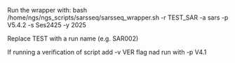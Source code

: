 
Run the wrapper with: bash /home/ngs/ngs_scripts/sarsseq/sarsseq_wrapper.sh -r TEST_SAR -a sars -p V5.4.2 -s Ses2425 -y 2025

Replace TEST with a run name (e.g. SAR002)

If running a verification of script add -v VER flag nad run with -p V4.1
